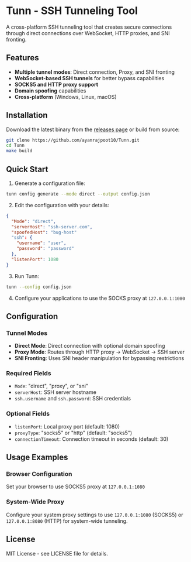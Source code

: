 # Tunn - SSH Tunneling Tool

A cross-platform SSH tunneling tool that creates secure connections through direct connections over WebSocket, HTTP proxies, and SNI fronting.

## Features

- **Multiple tunnel modes**: Direct connection, Proxy, and SNI fronting
- **WebSocket-based SSH tunnels** for better bypass capabilities
- **SOCKS5 and HTTP proxy support** 
- **Domain spoofing** capabilities
- **Cross-platform** (Windows, Linux, macOS)

## Installation

Download the latest binary from the [releases page](../../releases) or build from source:

```bash
git clone https://github.com/ayanrajpoot10/Tunn.git
cd Tunn
make build
```

## Quick Start

1. Generate a configuration file:
```bash
tunn config generate --mode direct --output config.json
```

2. Edit the configuration with your details:
```json
{
  "Mode": "direct",
  "serverHost": "ssh-server.com",
  "spoofedHost": "bug-host"
  "ssh": {
    "username": "user",
    "password": "password"
  },
  "listenPort": 1080
}
```

3. Run Tunn:
```bash
tunn --config config.json
```

4. Configure your applications to use the SOCKS proxy at `127.0.0.1:1080`

## Configuration

### Tunnel Modes

- **Direct Mode**: Direct connection with optional domain spoofing
- **Proxy Mode**: Routes through HTTP proxy → WebSocket → SSH server
- **SNI Fronting**: Uses SNI header manipulation for bypassing restrictions

### Required Fields
- `Mode`: "direct", "proxy", or "sni"
- `serverHost`: SSH server hostname
- `ssh.username` and `ssh.password`: SSH credentials

### Optional Fields
- `listenPort`: Local proxy port (default: 1080)
- `proxyType`: "socks5" or "http" (default: "socks5")
- `connectionTimeout`: Connection timeout in seconds (default: 30)

## Usage Examples

### Browser Configuration
Set your browser to use SOCKS5 proxy at `127.0.0.1:1080`

### System-Wide Proxy
Configure your system proxy settings to use `127.0.0.1:1080` (SOCKS5) or `127.0.0.1:8080` (HTTP) for system-wide tunneling.

## License

MIT License - see LICENSE file for details.
